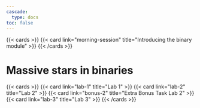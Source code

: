 ```yaml
---
cascade:
  type: docs
toc: false
---
```


{{< cards >}}
 {{< card link="morning-session" title="Introducing the binary module" >}}
{{< /cards >}}

# Massive stars in binaries
{{< cards >}}
{{< card link="lab-1" title="Lab 1" >}}
{{< card link="lab-2" title="Lab 2" >}}
{{< card link="bonus-2" title="Extra Bonus Task Lab 2" >}}
{{< card link="lab-3" title="Lab 3" >}}
{{< /cards >}}
